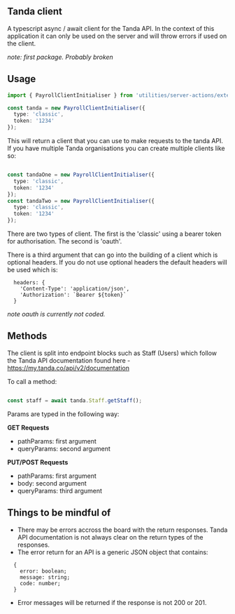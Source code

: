 ## Tanda client

A typescript async / await client for the Tanda API. In the context of this application it can only be used on the server and will throw errors if used on the client.

_note: first package. Probably broken_

## Usage

```typescript
import { PayrollClientInitialiser } from 'utilities/server-actions/external-applications/tanda';

const tanda = new PayrollClientInitialiser({ 
  type: 'classic',
  token: '1234'
});

```

This will return a client that you can use to make requests to the tanda API. If you have multiple Tanda organisations you can create multiple clients like so:

```typescript

const tandaOne = new PayrollClientInitialiser({ 
  type: 'classic',
  token: '1234'
});
const tandaTwo = new PayrollClientInitialiser({
  type: 'classic',
  token: '1234'
});
```

There are two types of client. The first is the 'classic' using a bearer token for authorisation. The second is 'oauth'.

There is a third argument that can go into the building of a client which is optional headers. If you do not use optional headers the default headers will be used which is:

```
  headers: {
    'Content-Type': 'application/json',
    'Authorization': `Bearer ${token}`
  }

```

_note_
_oauth is currently not coded._

## Methods

The client is split into endpoint blocks such as Staff (Users) which follow the Tanda API documentation found here - https://my.tanda.co/api/v2/documentation

To call a method: 

```typescript

const staff = await tanda.Staff.getStaff();

```

Params are typed in the following way:

**GET Requests**
- pathParams: first argument
- queryParams: second argument

**PUT/POST Requests**
- pathParams: first argument
- body: second argument
- queryParams: third argument

## Things to be mindful of
- There may be errors accross the board with the return responses. Tanda API documentation is not always clear on the return types of the responses.
- The error return for an API is a generic JSON object that contains:
```
  {
    error: boolean;
    message: string;
    code: number;
  }
```
- Error messages will be returned if the response is not 200 or 201.